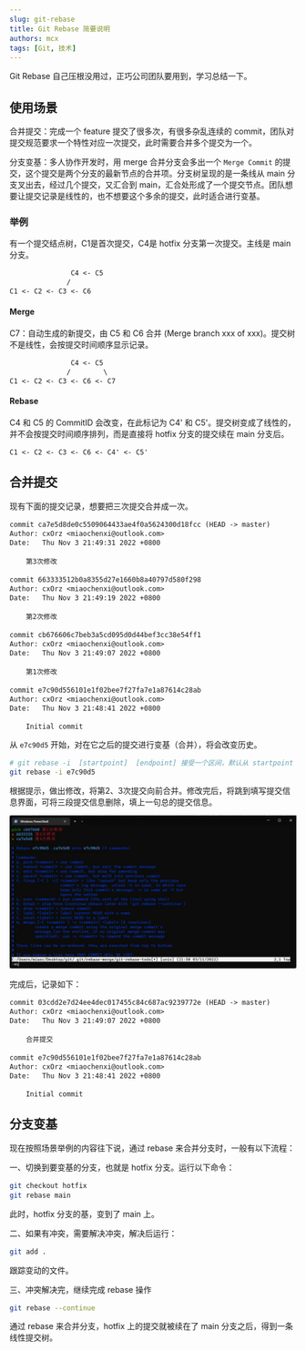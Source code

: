 ```yaml
---
slug: git-rebase
title: Git Rebase 简要说明
authors: mcx
tags: [Git, 技术]
---
```


Git Rebase 自己压根没用过，正巧公司团队要用到，学习总结一下。

## 使用场景

合并提交：完成一个 feature 提交了很多次，有很多杂乱连续的 commit，团队对提交规范要求一个特性对应一次提交，此时需要合并多个提交为一个。

分支变基：多人协作开发时，用 merge 合并分支会多出一个 `Merge Commit` 的提交，这个提交是两个分支的最新节点的合并项。分支树呈现的是一条线从 main 分支叉出去，经过几个提交，又汇合到 main，汇合处形成了一个提交节点。团队想要让提交记录是线性的，也不想要这个多余的提交，此时适合进行变基。

### 举例
有一个提交结点树，C1是首次提交，C4是 hotfix 分支第一次提交。主线是 main 分支。
```
               C4 <- C5
              /
C1 <- C2 <- C3 <- C6
```
<!-- truncate -->
#### Merge
C7：自动生成的新提交，由 C5 和 C6 合并 (Merge branch xxx of xxx)。提交树不是线性，会按提交时间顺序显示记录。
```
               C4 <- C5
              /        \
C1 <- C2 <- C3 <- C6 <- C7
```

#### Rebase
C4 和 C5 的 CommitID 会改变，在此标记为 C4' 和 C5'。提交树变成了线性的，并不会按提交时间顺序排列，而是直接将 hotfix 分支的提交续在 main 分支后。
```
C1 <- C2 <- C3 <- C6 <- C4' <- C5'
```

## 合并提交

现有下面的提交记录，想要把三次提交合并成一次。

```
commit ca7e5d8de0c5509064433ae4f0a5624300d18fcc (HEAD -> master)
Author: cxOrz <miaochenxi@outlook.com>
Date:   Thu Nov 3 21:49:31 2022 +0800

    第3次修改

commit 663333512b0a8355d27e1660b8a40797d580f298
Author: cxOrz <miaochenxi@outlook.com>
Date:   Thu Nov 3 21:49:19 2022 +0800

    第2次修改

commit cb676606c7beb3a5cd095d0d44bef3cc38e54ff1
Author: cxOrz <miaochenxi@outlook.com>
Date:   Thu Nov 3 21:49:07 2022 +0800

    第1次修改

commit e7c90d556101e1f02bee7f27fa7e1a87614c28ab
Author: cxOrz <miaochenxi@outlook.com>
Date:   Thu Nov 3 21:48:41 2022 +0800

    Initial commit
```

从 `e7c90d5` 开始，对在它之后的提交进行变基（合并），将会改变历史。
```bash
# git rebase -i  [startpoint]  [endpoint] 接受一个区间，默认从 startpoint 到底
git rebase -i e7c90d5
```
根据提示，做出修改，将第2、3次提交向前合并。修改完后，将跳到填写提交信息界面，可将三段提交信息删除，填上一句总的提交信息。

![Git-Rebase-i](../static/img/essay/git-rebase-i.webp)

完成后，记录如下：
```
commit 03cdd2e7d24ee4dec017455c84c687ac9239772e (HEAD -> master)
Author: cxOrz <miaochenxi@outlook.com>
Date:   Thu Nov 3 21:49:07 2022 +0800

    合并提交

commit e7c90d556101e1f02bee7f27fa7e1a87614c28ab
Author: cxOrz <miaochenxi@outlook.com>
Date:   Thu Nov 3 21:48:41 2022 +0800

    Initial commit
```

## 分支变基

现在按照场景举例的内容往下说，通过 rebase 来合并分支时，一般有以下流程：

一、切换到要变基的分支，也就是 hotfix 分支。运行以下命令：
```bash
git checkout hotfix
git rebase main
```
此时，hotfix 分支的基，变到了 main 上。

二、如果有冲突，需要解决冲突，解决后运行：
```bash
git add .
```
跟踪变动的文件。

三、冲突解决完，继续完成 rebase 操作
```bash
git rebase --continue
```

通过 rebase 来合并分支，hotfix 上的提交就被续在了 main 分支之后，得到一条线性提交树。